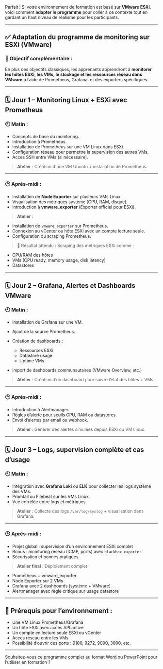 Parfait ! Si votre environnement de formation est basé sur **VMware ESXi**, voici comment **adapter le programme** pour coller à ce contexte tout en gardant un haut niveau de réalisme pour les participants.

---

## ✅ **Adaptation du programme de monitoring sur ESXi (VMware)**

### 🎯 Objectif complémentaire :

En plus des objectifs classiques, les apprenants apprendront à **monitorer les hôtes ESXi, les VMs, le stockage et les ressources réseau dans VMware** à l’aide de Prometheus, Grafana, et des exporters spécifiques.

---

## 🗓️ **Jour 1 – Monitoring Linux + ESXi avec Prometheus**

### 🕘 Matin :

* Concepts de base du monitoring.
* Introduction à Prometheus.
* Installation de Prometheus sur une VM Linux dans ESXi.
* Configuration réseau pour permettre la supervision des autres VMs.
* Accès SSH entre VMs (si nécessaire).

> **Atelier** : Création d'une VM Ubuntu + installation de Prometheus.

---

### 🕑 Après-midi :

* Installation de **Node Exporter** sur plusieurs VMs Linux.
* Visualisation des métriques système (CPU, RAM, disque).
* Introduction à **vmware\_exporter** (Exporter officiel pour ESXi).

> **Atelier** :

* Installation de `vmware_exporter` sur Prometheus.
* Connexion au vCenter ou hôte ESXi avec un compte lecture seule.
* Configuration du scraping Prometheus.

> 🎯 Résultat attendu : Scraping des métriques ESXi comme :

* CPU/RAM des hôtes
* VMs (CPU ready, memory usage, disk latency)
* Datastores

---

## 🗓️ **Jour 2 – Grafana, Alertes et Dashboards VMware**

### 🕘 Matin :

* Installation de Grafana sur une VM.
* Ajout de la source Prometheus.
* Création de dashboards :

  * Ressources ESXi
  * Datastore usage
  * Uptime VMs
* Import de dashboards communautaires (VMware Overview, etc.)

> **Atelier** : Création d’un dashboard pour suivre l’état des hôtes + VMs.

---

### 🕑 Après-midi :

* Introduction à Alertmanager.
* Règles d’alerte pour seuils CPU, RAM ou datastores.
* Envoi d’alertes par email ou webhook.

> **Atelier** : Générer des alertes simulées depuis ESXi ou VM Linux.

---

## 🗓️ **Jour 3 – Logs, supervision complète et cas d’usage**

### 🕘 Matin :

* Intégration avec **Grafana Loki** ou **ELK** pour collecter les logs système des VMs.
* Promtail ou Filebeat sur les VMs Linux.
* Vue corrélée entre logs et métriques.

> **Atelier** : Collecte des logs `/var/log/syslog` + visualisation dans Grafana.

---

### 🕑 Après-midi :

* Projet global : supervision d’un environnement ESXi complet
* Bonus : monitoring réseau (ICMP, ports) avec `blackbox_exporter`.
* Sécurisation et bonnes pratiques.

> **Atelier final** : Déploiement complet :

* Prometheus + vmware\_exporter
* Node Exporter sur 2 VMs
* Grafana avec 2 dashboards (système + VMware)
* Alertmanager avec règle critique sur usage datastore

---

## 🔧 Prérequis pour l’environnement :

* Une VM Linux Prometheus/Grafana
* Un hôte ESXi avec accès API activé
* Un compte en lecture seule ESXi ou vCenter
* Accès réseau entre les VMs
* Possibilité d’ouvrir des ports : 9100, 9272, 9090, 3000, etc.

---

Souhaitez-vous ce programme complet au format Word ou PowerPoint pour l’utiliser en formation ?
